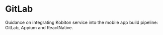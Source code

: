 # GitLab
Guidance on integrating Kobiton service into the mobile app build pipeline: GitLab, Appium and ReactNative.
